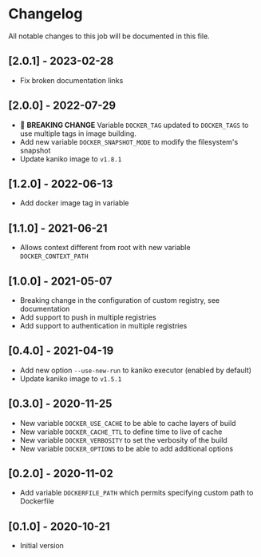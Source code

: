 # Changelog
All notable changes to this job will be documented in this file.

## [2.0.1] - 2023-02-28
* Fix broken documentation links

## [2.0.0] - 2022-07-29
* 🚨 **BREAKING CHANGE**
  Variable `DOCKER_TAG` updated to `DOCKER_TAGS` to use multiple tags in image building. 
* Add new variable `DOCKER_SNAPSHOT_MODE` to modify the filesystem's snapshot
* Update kaniko image to `v1.8.1`

## [1.2.0] - 2022-06-13
* Add docker image tag in variable 

## [1.1.0] - 2021-06-21
* Allows context different from root with new variable `DOCKER_CONTEXT_PATH`

## [1.0.0] - 2021-05-07
* Breaking change in the configuration of custom registry, see documentation
* Add support to push in multiple registries
* Add support to authentication in multiple registries

## [0.4.0] - 2021-04-19
* Add new option `--use-new-run` to kaniko executor (enabled by default)
* Update kaniko image to `v1.5.1`

## [0.3.0] - 2020-11-25
* New variable `DOCKER_USE_CACHE` to be able to cache layers of build
* New variable `DOCKER_CACHE_TTL` to define time to live of cache
* New variable `DOCKER_VERBOSITY` to set the verbosity of the build
* New variable `DOCKER_OPTIONS` to be able to add additional options

## [0.2.0] - 2020-11-02
* Add variable `DOCKERFILE_PATH` which permits specifying custom path to
  Dockerfile

## [0.1.0] - 2020-10-21
* Initial version
